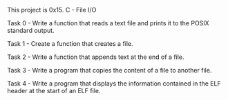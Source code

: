 This project is 0x15. C - File I/O 

Task 0 - Write a function that reads a text file and prints it to the POSIX standard output.

Task 1 - Create a function that creates a file.

Task 2 - Write a function that appends text at the end of a file.

Task 3 - Write a program that copies the content of a file to another file.

Task 4 - Write a program that displays the information contained in the ELF header at the start of an ELF file.

